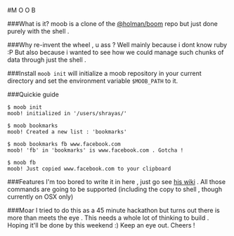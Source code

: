 #M O O B

###What is it?
moob is a clone of the [@holman/boom](http://www.github.com/holman/boom) repo but just done purely with the shell . 

###Why re-invent the wheel , u ass ?
Well mainly because i dont know ruby :P But also because i wanted to see how we could manage such chunks of data through just the shell . 

###Install
`moob init` will initialize a moob repository in your current directory and set the environment variable `$MOOB_PATH` to it. 

###Quickie guide
```
$ moob init
moob! initialized in '/users/shrayas/'

$ moob bookmarks
moob! Created a new list : 'bookmarks'

$ moob bookmarks fb www.facebook.com
moob! 'fb' in 'bookmarks' is www.facebook.com . Gotcha !

$ moob fb
moob! Just copied www.facebook.com to your clipboard
```
    
###Features
I'm too bored to write it in here , just go see [his wiki](https://github.com/holman/boom/wiki/Commands) . All those commands are going to be supported (including the copy to shell , though currently on OSX only)

###Moar
I tried to do this as a 45 minute hackathon but turns out there is more than meets the eye . This needs a whole lot of thinking to build . Hoping it'll be done by this weekend :) Keep an eye out. Cheers !